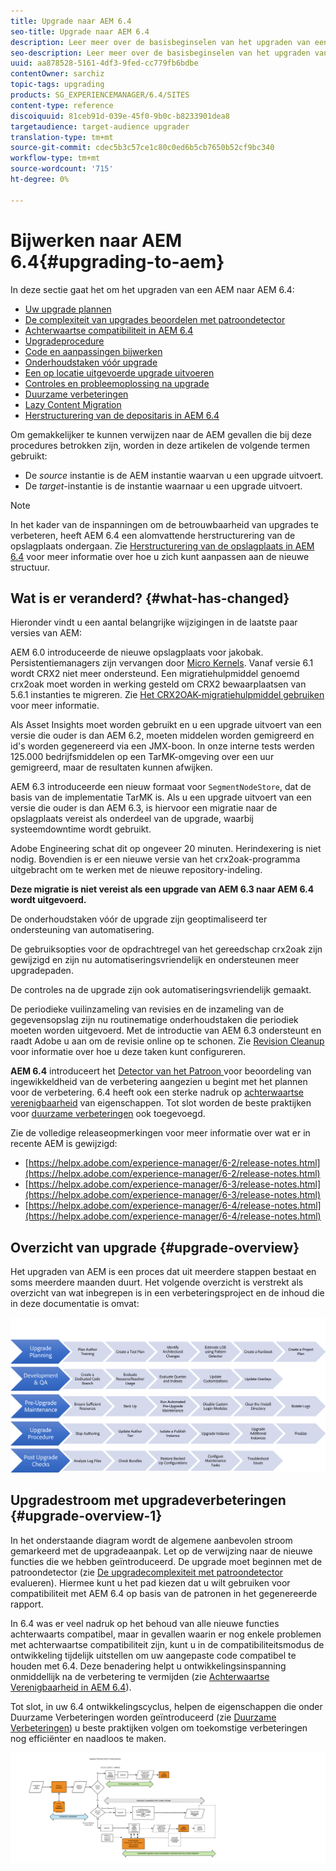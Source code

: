```yaml
---
title: Upgrade naar AEM 6.4
seo-title: Upgrade naar AEM 6.4
description: Leer meer over de basisbeginselen van het upgraden van een oudere AEM naar AEM 6.4.
seo-description: Leer meer over de basisbeginselen van het upgraden van een oudere AEM naar AEM 6.4.
uuid: aa878528-5161-4df3-9fed-cc779fb6bdbe
contentOwner: sarchiz
topic-tags: upgrading
products: SG_EXPERIENCEMANAGER/6.4/SITES
content-type: reference
discoiquuid: 81ceb91d-039e-45f0-9b0c-b8233901dea8
targetaudience: target-audience upgrader
translation-type: tm+mt
source-git-commit: cdec5b3c57ce1c80c0ed6b5cb7650b52cf9bc340
workflow-type: tm+mt
source-wordcount: '715'
ht-degree: 0%

---
```



# Bijwerken naar AEM 6.4{#upgrading-to-aem}

In deze sectie gaat het om het upgraden van een AEM naar AEM 6.4:

* [Uw upgrade plannen](/help/sites-deploying/upgrade-planning.md)
* [De complexiteit van upgrades beoordelen met patroondetector](/help/sites-deploying/pattern-detector.md)
* [Achterwaartse compatibiliteit in AEM 6.4](/help/sites-deploying/backward-compatibility.md)
* [Upgradeprocedure](/help/sites-deploying/upgrade-procedure.md)
* [Code en aanpassingen bijwerken](/help/sites-deploying/upgrading-code-and-customizations.md)
* [Onderhoudstaken vóór upgrade](/help/sites-deploying/pre-upgrade-maintenance-tasks.md)
* [Een op locatie uitgevoerde upgrade uitvoeren](/help/sites-deploying/in-place-upgrade.md)
* [Controles en probleemoplossing na upgrade](/help/sites-deploying/post-upgrade-checks-and-troubleshooting.md)
* [Duurzame verbeteringen](/help/sites-deploying/sustainable-upgrades.md)
* [Lazy Content Migration](/help/sites-deploying/lazy-content-migration.md)
* [Herstructurering van de depositaris in AEM 6.4](/help/sites-deploying/repository-restructuring.md)

Om gemakkelijker te kunnen verwijzen naar de AEM gevallen die bij deze procedures betrokken zijn, worden in deze artikelen de volgende termen gebruikt:

* De *source* instantie is de AEM instantie waarvan u een upgrade uitvoert.
* De *target*-instantie is de instantie waarnaar u een upgrade uitvoert.

>[!NOTE]
>
>In het kader van de inspanningen om de betrouwbaarheid van upgrades te verbeteren, heeft AEM 6.4 een alomvattende herstructurering van de opslagplaats ondergaan. Zie [Herstructurering van de opslagplaats in AEM 6.4](/help/sites-deploying/repository-restructuring.md) voor meer informatie over hoe u zich kunt aanpassen aan de nieuwe structuur.

## Wat is er veranderd? {#what-has-changed}

Hieronder vindt u een aantal belangrijke wijzigingen in de laatste paar versies van AEM:

AEM 6.0 introduceerde de nieuwe opslagplaats voor jakobak. Persistentiemanagers zijn vervangen door [Micro Kernels](/help/sites-deploying/recommended-deploys.md). Vanaf versie 6.1 wordt CRX2 niet meer ondersteund. Een migratiehulpmiddel genoemd crx2oak moet worden in werking gesteld om CRX2 bewaarplaatsen van 5.6.1 instanties te migreren. Zie [Het CRX2OAK-migratiehulpmiddel gebruiken](/help/sites-deploying/using-crx2oak.md) voor meer informatie.

Als Asset Insights moet worden gebruikt en u een upgrade uitvoert van een versie die ouder is dan AEM 6.2, moeten middelen worden gemigreerd en id&#39;s worden gegenereerd via een JMX-boon. In onze interne tests werden 125.000 bedrijfsmiddelen op een TarMK-omgeving over een uur gemigreerd, maar de resultaten kunnen afwijken.

AEM 6.3 introduceerde een nieuw formaat voor `SegmentNodeStore`, dat de basis van de implementatie TarMK is. Als u een upgrade uitvoert van een versie die ouder is dan AEM 6.3, is hiervoor een migratie naar de opslagplaats vereist als onderdeel van de upgrade, waarbij systeemdowntime wordt gebruikt.

Adobe Engineering schat dit op ongeveer 20 minuten. Herindexering is niet nodig. Bovendien is er een nieuwe versie van het crx2oak-programma uitgebracht om te werken met de nieuwe repository-indeling.

**Deze migratie is niet vereist als een upgrade van AEM 6.3 naar AEM 6.4 wordt uitgevoerd.**

De onderhoudstaken vóór de upgrade zijn geoptimaliseerd ter ondersteuning van automatisering.

De gebruiksopties voor de opdrachtregel van het gereedschap crx2oak zijn gewijzigd en zijn nu automatiseringsvriendelijk en ondersteunen meer upgradepaden.

De controles na de upgrade zijn ook automatiseringsvriendelijk gemaakt.

De periodieke vuilinzameling van revisies en de inzameling van de gegevensopslag zijn nu routinematige onderhoudstaken die periodiek moeten worden uitgevoerd. Met de introductie van AEM 6.3 ondersteunt en raadt Adobe u aan om de revisie online op te schonen. Zie [Revision Cleanup](/help/sites-deploying/revision-cleanup.md) voor informatie over hoe u deze taken kunt configureren.

**AEM 6.4** introduceert het  [Detector van het Patroon ](/help/sites-deploying/pattern-detector.md) voor beoordeling van ingewikkeldheid van de verbetering aangezien u begint met het plannen voor de verbetering. 6.4 heeft ook een sterke nadruk op [achterwaartse verenigbaarheid](/help/sites-deploying/backward-compatibility.md) van eigenschappen. Tot slot worden de beste praktijken voor [duurzame verbeteringen](/help/sites-deploying/sustainable-upgrades.md) ook toegevoegd.

Zie de volledige releaseopmerkingen voor meer informatie over wat er in recente AEM is gewijzigd:

* [https://helpx.adobe.com/experience-manager/6-2/release-notes.html](https://helpx.adobe.com/experience-manager/6-2/release-notes.html)
* [https://helpx.adobe.com/experience-manager/6-3/release-notes.html](https://helpx.adobe.com/experience-manager/6-3/release-notes.html)
* [https://helpx.adobe.com/experience-manager/6-4/release-notes.html](https://helpx.adobe.com/experience-manager/6-4/release-notes.html)

## Overzicht van upgrade {#upgrade-overview}

Het upgraden van AEM is een proces dat uit meerdere stappen bestaat en soms meerdere maanden duurt. Het volgende overzicht is verstrekt als overzicht van wat inbegrepen is in een verbeteringsproject en de inhoud die in deze documentatie is omvat:

![screen_shot_2018-03-30at80708am](assets/screen_shot_2018-03-30at80708am.png)

## Upgradestroom met upgradeverbeteringen {#upgrade-overview-1}

In het onderstaande diagram wordt de algemene aanbevolen stroom gemarkeerd met de upgradeaanpak. Let op de verwijzing naar de nieuwe functies die we hebben geïntroduceerd. De upgrade moet beginnen met de patroondetector (zie [De upgradecomplexiteit met patroondetector](/help/sites-deploying/pattern-detector.md) evalueren). Hiermee kunt u het pad kiezen dat u wilt gebruiken voor compatibiliteit met AEM 6.4 op basis van de patronen in het gegenereerde rapport.

In 6.4 was er veel nadruk op het behoud van alle nieuwe functies achterwaarts compatibel, maar in gevallen waarin er nog enkele problemen met achterwaartse compatibiliteit zijn, kunt u in de compatibiliteitsmodus de ontwikkeling tijdelijk uitstellen om uw aangepaste code compatibel te houden met 6.4. Deze benadering helpt u ontwikkelingsinspanning onmiddellijk na de verbetering te vermijden (zie [Achterwaartse Verenigbaarheid in AEM 6.4](/help/sites-deploying/backward-compatibility.md)).

Tot slot, in uw 6.4 ontwikkelingscyclus, helpen de eigenschappen die onder Duurzame Verbeteringen worden geïntroduceerd (zie [Duurzame Verbeteringen](/help/sites-deploying/sustainable-upgrades.md)) u beste praktijken volgen om toekomstige verbeteringen nog efficiënter en naadloos te maken.

![6_4_upgrade_overviewflow-newpage3](assets/6_4_upgrade_overviewflowchart-newpage3.png)

